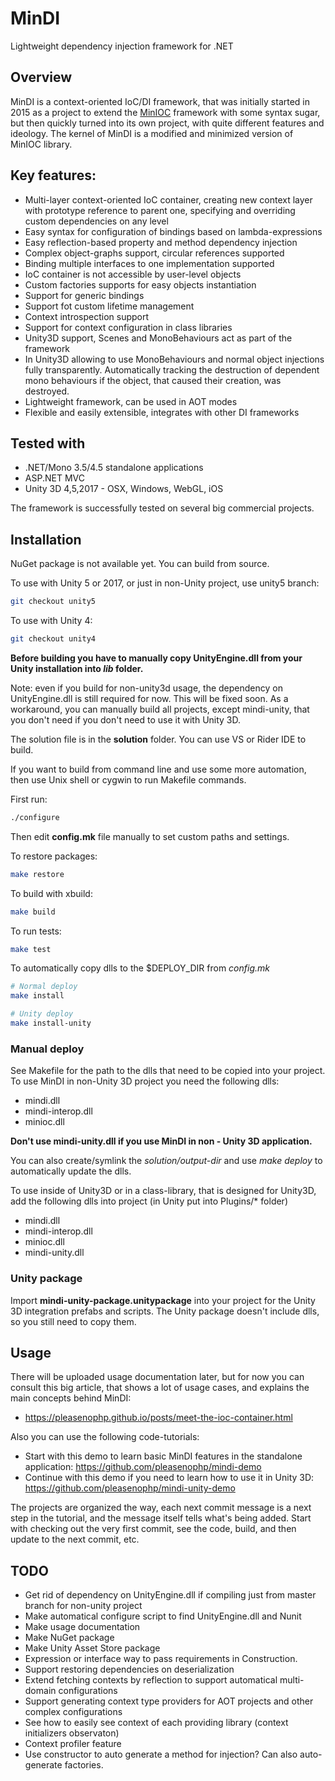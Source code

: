 # MinDI
Lightweight dependency injection framework for .NET

## Overview

MinDI is a context-oriented IoC/DI framework, that was initially started in 2015 as a project to extend the [MinIOC](https://bitbucket.org/Baalrukh/minioc/wiki/Home) framework with some syntax sugar, but then quickly turned into its own project, with quite different features and ideology. 
The kernel of MinDI is a modified and minimized version of MinIOC library.

## Key features:

* Multi-layer context-oriented IoC container, creating new context layer with prototype reference to parent one, specifying and overriding custom dependencies on any level
* Easy syntax for configuration of bindings based on lambda-expressions
* Easy reflection-based property and method dependency injection
* Complex object-graphs support, circular references supported
* Binding multiple interfaces to one implementation supported 
* IoC container is not accessible by user-level objects
* Custom factories supports for easy objects instantiation
* Support for generic bindings
* Support fot custom lifetime management
* Context introspection support
* Support for context configuration in class libraries
* Unity3D support, Scenes and MonoBehaviours act as part of the framework
* In Unity3D allowing to use MonoBehaviours and normal object injections fully transparently. Automatically tracking the destruction of dependent mono behaviours if the object, that caused their creation, was destroyed.
* Lightweight framework, can be used in AOT modes
* Flexible and easily extensible, integrates with other DI frameworks 

## Tested with

* .NET/Mono 3.5/4.5 standalone applications
* ASP.NET MVC
* Unity 3D 4,5,2017 - OSX, Windows, WebGL, iOS

The framework is successfully tested on several big commercial projects.

## Installation

NuGet package is not available yet. You can build from source.

To use with Unity 5 or 2017, or just in non-Unity project, use unity5 branch: 
```bash
git checkout unity5
```

To use with Unity 4: 
```bash
git checkout unity4
```

**Before building you have to manually copy UnityEngine.dll from your Unity installation into *lib* folder.**

Note: even if you build for non-unity3d usage, the dependency on UnityEngine.dll is still required for now. This will be fixed soon.
As a workaround, you can manually build all projects, except mindi-unity, that you don't need if you don't need to use it with Unity 3D.

The solution file is in the **solution** folder. You can use VS or Rider IDE to build.

If you want to build from command line and use some more automation, then use Unix shell or cygwin to run Makefile commands.

First run:
```bash
./configure
```
Then edit **config.mk** file manually to set custom paths and settings.

To restore packages:
```bash
make restore
```

To build with xbuild: 
```bash
make build
```

To run tests: 
```bash
make test
```

To automatically copy dlls to the $DEPLOY\_DIR from *config.mk*
```bash
# Normal deploy
make install

# Unity deploy
make install-unity
```

### Manual deploy
See Makefile for the path to the dlls that need to be copied into your project.
To use MinDI in non-Unity 3D project you need the following dlls:
* mindi.dll
* mindi-interop.dll
* minioc.dll

**Don't use mindi-unity.dll if you use MinDI in non - Unity 3D application.**

You can also create/symlink the *solution/output-dir* and use *make deploy* to automatically update the dlls. 

To use inside of Unity3D or in a class-library, that is designed for Unity3D, add the following dlls into project (in Unity put into Plugins/\* folder)
* mindi.dll
* mindi-interop.dll
* minioc.dll
* mindi-unity.dll

### Unity package
Import **mindi-unity-package.unitypackage** into your project for the Unity 3D integration prefabs and scripts.
The Unity package doesn't include dlls, so you still need to copy them.

## Usage

There will be uploaded usage documentation later, but for now you can consult this big article, that shows a lot of usage cases, and explains the main concepts behind MinDI:

- https://pleasenophp.github.io/posts/meet-the-ioc-container.html

Also you can use the following code-tutorials:

- Start with this demo to learn basic MinDI features in the standalone application: https://github.com/pleasenophp/mindi-demo
- Continue with this demo if you need to learn how to use it in Unity 3D: https://github.com/pleasenophp/mindi-unity-demo

The projects are organized the way, each next commit message is a next step in the tutorial, and the message itself tells what's being added. Start with checking out the very first commit, see the code, build, and then update to the next commit, etc.

## TODO

* Get rid of dependency on UnityEngine.dll if compiling just from master branch for non-unity project
* Make automatical configure script to find UnityEngine.dll and Nunit
* Make usage documentation 
* Make NuGet package
* Make Unity Asset Store package
* Expression or interface way to pass requirements in Construction.
* Support restoring dependencies on deserialization
* Extend fetching contexts by reflection to support automatical multi-domain configurations
* Support generating context type providers for AOT projects and other complex configurations
* See how to easily see context of each providing library (context initializers observaton)
* Context profiler feature
* Use constructor to auto generate a method for injection? Can also auto-generate factories.

